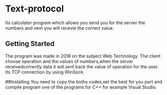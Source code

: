 # Text-protocol
Its calculator program which allows you send you for the server the numbers and next you will recevie the correct value.
## Getting Started
The program was made in 2018 on the subject Web Technology. The client choose operation and the values of numbers,when the server receivedcorrectly data it will sent back the value of operation for the user. Its TCP connection by using WinSock.

##Installing
You need to copy the boths codes,set the best for you port and compile program one of the programs for C++ for example Visual Studio.

